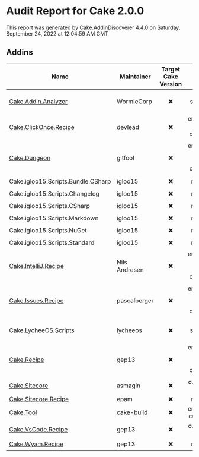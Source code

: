 # Audit Report for Cake 2.0.0

This report was generated by Cake.AddinDiscoverer 4.4.0 on Saturday, September 24, 2022 at 12:04:59 AM GMT


## Addins

| Name | Maintainer | Target Cake Version | Icon | Transferred to cake-contrib | License | Repository |
| --- | --- | :---: | :---: | :---: | :---: | :---: |
| [Cake.Addin.Analyzer](https://wormiecorp.github.io/Cake.Addin.Analyzer/) | WormieCorp |  :x: | not specified :x: |  :x: | MIT :heavy_check_mark: | true :heavy_check_mark: |
| [Cake.ClickOnce.Recipe](https://github.com/devlead/Cake.ClickOnce.Recipe/) | devlead |  :x: | embedded cake-contrib :heavy_check_mark: |  :x: | MIT :heavy_check_mark: | true :heavy_check_mark: |
| [Cake.Dungeon](https://github.com/gitfool/Cake.Dungeon/) | gitfool |  :x: | embedded 'fancy' cake-contrib :heavy_check_mark: |  :x: | MIT :heavy_check_mark: | .git missing :warning: |
| Cake.igloo15.Scripts.Bundle.CSharp | igloo15 |  :x: | rawgit :x: |  :x: | MIT :heavy_check_mark: | false :x: |
| Cake.igloo15.Scripts.Changelog | igloo15 |  :x: | rawgit :x: |  :x: | MIT :heavy_check_mark: | false :x: |
| Cake.igloo15.Scripts.CSharp | igloo15 |  :x: | rawgit :x: |  :x: | MIT :heavy_check_mark: | false :x: |
| Cake.igloo15.Scripts.Markdown | igloo15 |  :x: | rawgit :x: |  :x: | MIT :heavy_check_mark: | false :x: |
| Cake.igloo15.Scripts.NuGet | igloo15 |  :x: | rawgit :x: |  :x: | MIT :heavy_check_mark: | false :x: |
| Cake.igloo15.Scripts.Standard | igloo15 |  :x: | rawgit :x: |  :x: | MIT :heavy_check_mark: | false :x: |
| [Cake.IntelliJ.Recipe](https://github.com/cake-contrib/Cake.IntelliJ.Recipe/) | Nils Andresen |  :x: | embedded 'fancy' cake-contrib :heavy_check_mark: |  :heavy_check_mark: | MIT :heavy_check_mark: | true :heavy_check_mark: |
| [Cake.Issues.Recipe](https://cakeissues.net/) | pascalberger |  :x: | embedded 'fancy' cake-contrib :heavy_check_mark: |  :heavy_check_mark: | MIT :heavy_check_mark: | true :heavy_check_mark: |
| Cake.LycheeOS.Scripts | lycheeos |  :x: | not specified :x: |  :x: |  :x: | false :x: |
| [Cake.Recipe](https://github.com/cake-contrib/Cake.Recipe/) | gep13 |  :x: | embedded 'fancy' cake-contrib :heavy_check_mark: |  :heavy_check_mark: | MIT :heavy_check_mark: | true :heavy_check_mark: |
| [Cake.Sitecore](https://github.com/asmagin/Cake.Sitecore/) | asmagin |  :x: | custom url :warning: |  :x: |  :x: | false :x: |
| [Cake.Sitecore.Recipe](https://github.com/epam/Cake.Sitecore.Recipe/) | epam |  :x: | rawgit :x: |  :x: |  :x: | false :x: |
| [Cake.Tool](https://cakebuild.net/) | cake-build |  :x: | embedded custom :warning: |  :x: | MIT :heavy_check_mark: | .git missing :warning: |
| [Cake.VsCode.Recipe](https://github.com/cake-contrib/Cake.VsCode.Recipe/) | gep13 |  :x: | custom url :warning: |  :heavy_check_mark: | MIT :heavy_check_mark: | .git missing :warning: |
| [Cake.Wyam.Recipe](https://cake-contrib.github.io/Cake.Wyam.Recipe/) | gep13 |  :x: | rawgit :x: |  :heavy_check_mark: | MIT :heavy_check_mark: | true :heavy_check_mark: |
